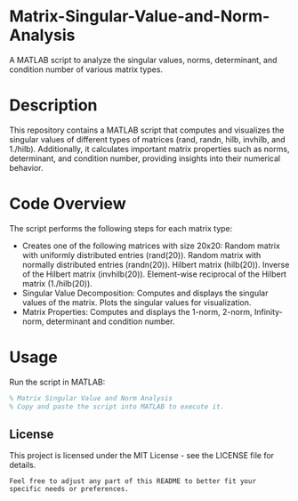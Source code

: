 # Matrix-Singular-Value-and-Norm-Analysis
A MATLAB script to analyze the singular values, norms, determinant, and condition number of various matrix types.

# Description 
This repository contains a MATLAB script that computes and visualizes the singular values of different types of matrices (rand, randn, hilb, invhilb, and 1./hilb). Additionally, it calculates important matrix properties such as norms, determinant, and condition number, providing insights into their numerical behavior.

# Code Overview
The script performs the following steps for each matrix type:
- Creates one of the following matrices with size 20x20: Random matrix with uniformly distributed entries (rand(20)). Random matrix with normally distributed entries (randn(20)). Hilbert matrix (hilb(20)). Inverse of the Hilbert matrix (invhilb(20)). Element-wise reciprocal of the Hilbert matrix (1./hilb(20)).
- Singular Value Decomposition: Computes and displays the singular values of the matrix. Plots the singular values for visualization.
- Matrix Properties: Computes and displays the 1-norm, 2-norm, Infinity-norm, determinant and condition number.

# Usage 
Run the script in MATLAB:
```matlab
% Matrix Singular Value and Norm Analysis
% Copy and paste the script into MATLAB to execute it.
```
## License
This project is licensed under the MIT License - see the LICENSE file for details.
```
Feel free to adjust any part of this README to better fit your specific needs or preferences.
